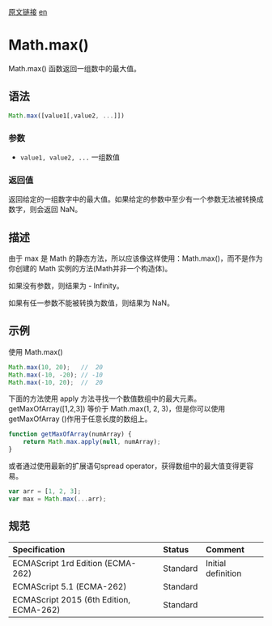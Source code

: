 <a href="https://developer.mozilla.org/zh-CN/docs/Web/JavaScript/Reference/Global_Objects/Math/max" target="_blank">原文链接</a>
<a href="https://developer.mozilla.org/en-US/docs/Web/JavaScript/Reference/Global_Objects/Math/max" target="_blank">en</a>

# Math.max()

Math.max() 函数返回一组数中的最大值。

## 语法

```javascript
Math.max([value1[,value2, ...]])
```

### 参数

* `value1, value2, ...` 一组数值

### 返回值

返回给定的一组数字中的最大值。如果给定的参数中至少有一个参数无法被转换成数字，则会返回 NaN。

## 描述

由于 max 是 Math 的静态方法，所以应该像这样使用：Math.max()，而不是作为你创建的 Math 实例的方法(Math并非一个构造体)。

如果没有参数，则结果为 - Infinity。

如果有任一参数不能被转换为数值，则结果为 NaN。

## 示例

使用 Math.max()

```javascript
Math.max(10, 20);   //  20
Math.max(-10, -20); // -10
Math.max(-10, 20);  //  20
```

下面的方法使用 apply 方法寻找一个数值数组中的最大元素。getMaxOfArray([1,2,3]) 等价于 Math.max(1, 2, 3)，但是你可以使用 getMaxOfArray ()作用于任意长度的数组上。

```javascript
function getMaxOfArray(numArray) {
    return Math.max.apply(null, numArray);
}
```

或者通过使用最新的扩展语句spread operator，获得数组中的最大值变得更容易。

```javascript
var arr = [1, 2, 3];
var max = Math.max(...arr);
```

## 规范

| Specification                           | Status   | Comment            |
|:----------------------------------------|:---------|:-------------------|
| ECMAScript 1rd Edition (ECMA-262)       | Standard | Initial definition |
| ECMAScript 5.1 (ECMA-262)               | Standard |                    |
| ECMAScript 2015 (6th Edition, ECMA-262) | Standard |                    |